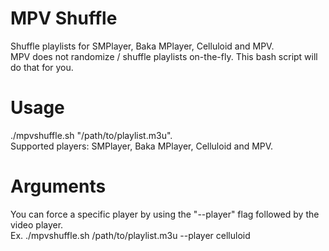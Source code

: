 # MPV Shuffle
Shuffle playlists for SMPlayer, Baka MPlayer, Celluloid and MPV. <br>
MPV does not randomize / shuffle playlists on-the-fly. This bash script will do that for you.

# Usage
./mpvshuffle.sh "/path/to/playlist.m3u". <br>
Supported players: SMPlayer, Baka MPlayer, Celluloid and MPV.

# Arguments
You can force a specific player by using the "--player" flag followed by the video player. <br>
Ex. ./mpvshuffle.sh /path/to/playlist.m3u --player celluloid
